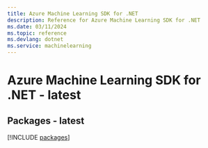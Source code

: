 ```yaml
---
title: Azure Machine Learning SDK for .NET
description: Reference for Azure Machine Learning SDK for .NET
ms.date: 03/11/2024
ms.topic: reference
ms.devlang: dotnet
ms.service: machinelearning
---
```

# Azure Machine Learning SDK for .NET - latest
## Packages - latest
[!INCLUDE [packages](machine-learning-index.md)]